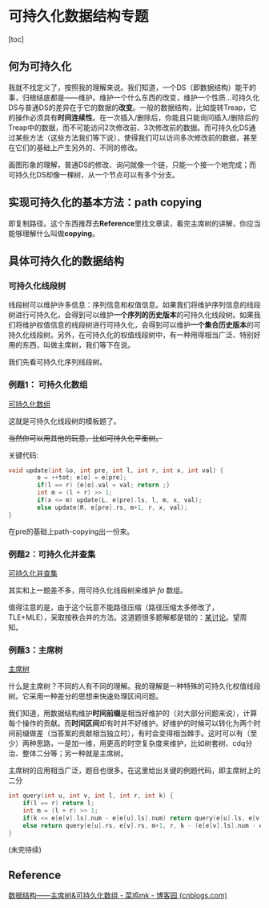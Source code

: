 # 可持久化数据结构专题

[toc]

## 何为可持久化

我就不找定义了，按照我的理解来说。我们知道，一个DS（即数据结构）能干的事，归根结底都是——维护。维护一个什么东西的改变，维护一个性质...可持久化DS与普通DS的差异在于它的数据的**改变**。一般的数据结构，比如旋转Treap，它的操作必须具有**时间连续性**。在一次插入/删除后，你能且只能询问插入/删除后的Treap中的数据，而不可能访问2次修改前、3次修改前的数据。而可持久化DS通过某些方法（这些方法我们等下说），使得我们可以访问多次修改前的数据，甚至在它们的基础上产生另外的、不同的修改。

画图形象的理解，普通DS的修改、询问就像一个链，只能一个接一个地完成；而可持久化DS却像一棵树，从一个节点可以有多个分支。

## 实现可持久化的基本方法：path copying

即复制路径。这个东西推荐去**Reference**里找文章读，看完主席树的讲解，你应当能够理解什么叫做**copying**。

## 具体可持久化的数据结构

### 可持久化线段树

线段树可以维护许多信息：序列信息和权值信息。如果我们将维护序列信息的线段树进行可持久化，会得到可以维护**一个序列的历史版本**的可持久化线段树。如果我们将维护权值信息的线段树进行可持久化，会得到可以维护**一个集合历史版本**的可持久化线段树。另外，在可持久化的权值线段树中，有一种用得相当广泛、特别好用的东西，叫做主席树，我们等下在说。

我们先看可持久化序列线段树。

### 例题1： 可持久化数组

[可持久化数组](https://www.luogu.com.cn/problem/P3919)

这就是可持久化线段树的模板题了。

~~当然你可以用其他的玩意，比如可持久化平衡树。~~

关键代码:

```cpp
void update(int &o, int pre, int l, int r, int x, int val) {
		o = ++tot; e[o] = e[pre];
		if(l == r) {e[o].val = val; return ;}
		int m = (l + r) >> 1; 
		if(x <= m) update(L, e[pre].ls, l, m, x, val);
		else update(R, e[pre].rs, m+1, r, x, val);
}
```

在pre的基础上path-copying出一份来。

### 例题2：可持久化并查集

[可持久化并查集](https://www.luogu.com.cn/problem/P3402)

其实和上一题差不多，用可持久化线段树来维护 $fa$ 数组。

值得注意的是，由于这个玩意不能路径压缩（路径压缩太多修改了，TLE+MLE），采取按秩合并的方法。这道题很多题解都是错的：[某讨论](https://www.luogu.com.cn/discuss/show/93295)。望周知。

### 例题3：主席树

[主席树](https://www.luogu.com.cn/problem/P3834)

什么是主席树？不同的人有不同的理解。我的理解是一种特殊的可持久化权值线段树。它采用一种差分的思想来快速处理区间问题。

我们知道，用数据结构维护**时间前缀**是相当好维护的（对大部分问题来说），计算每个操作的贡献。而**时间区间**却有时并不好维护。好维护的时候可以转化为两个时间前缀做差（当答案的贡献相当独立时），有时会变得相当棘手。这时可以有（至少）两种思路，一是加一维，用更高的时空复杂度来维护，比如树套树、cdq分治、整体二分等；另一种就是主席树。

主席树的应用相当广泛，题目也很多。在这里给出关键的例题代码，即主席树上的二分

```cpp
int query(int u, int v, int l, int r, int k) {
	if(l == r) return l;
	int m = (l + r) >> 1;
	if(k <= e[e[v].ls].num - e[e[u].ls].num) return query(e[u].ls, e[v].ls, l, m, k);
	else return query(e[u].rs, e[v].rs, m+1, r, k - (e[e[v].ls].num - e[e[u].ls].num));
}
```

(未完待续)



## Reference

[数据结构——主席树&可持久化数组 - 菜鸡mk - 博客园 (cnblogs.com)](https://www.cnblogs.com/jrdxy/p/12558119.html)

